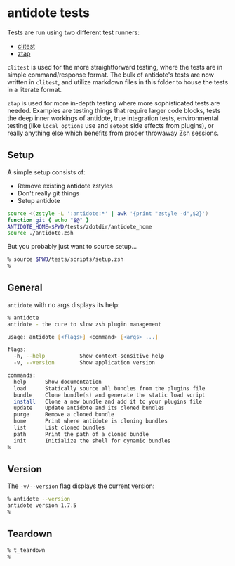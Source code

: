 # antidote tests

Tests are run using two different test runners:
- [clitest](https://github.com/aureliojargas/clitest)
- [ztap](https://github.com/mattmc3/ztap)

`clitest` is used for the more straightforward testing, where the tests are in simple command/response format. The bulk of antidote's tests are now written in `clitest`, and utilize markdown files in this folder to house the tests in a literate format.

`ztap` is used for more in-depth testing where more sophisticated tests are needed. Examples are testing things that require larger code blocks, tests the deep inner workings of antidote, true integration tests, environmental testing (like `local_options` use and `setopt` side effects from plugins), or really anything else which benefits from proper throwaway Zsh sessions.

## Setup

A simple setup consists of:

- Remove existing antidote zstyles
- Don't really git things
- Setup antidote

```zsh
source <(zstyle -L ':antidote:*' | awk '{print "zstyle -d",$2}')
function git { echo "$@" }
ANTIDOTE_HOME=$PWD/tests/zdotdir/antidote_home
source ./antidote.zsh
```

But you probably just want to source setup...

```zsh
% source $PWD/tests/scripts/setup.zsh
%
```

## General

`antidote` with no args displays its help:

```zsh
% antidote
antidote - the cure to slow zsh plugin management

usage: antidote [<flags>] <command> [<args> ...]

flags:
  -h, --help           Show context-sensitive help
  -v, --version        Show application version

commands:
  help      Show documentation
  load      Statically source all bundles from the plugins file
  bundle    Clone bundle(s) and generate the static load script
  install   Clone a new bundle and add it to your plugins file
  update    Update antidote and its cloned bundles
  purge     Remove a cloned bundle
  home      Print where antidote is cloning bundles
  list      List cloned bundles
  path      Print the path of a cloned bundle
  init      Initialize the shell for dynamic bundles
%
```

## Version

The `-v/--version` flag displays the current version:

```zsh
% antidote --version
antidote version 1.7.5
%
```

## Teardown

```zsh
% t_teardown
%
```
